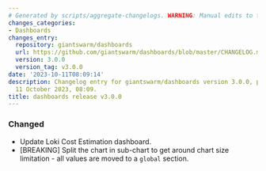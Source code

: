 ```yaml
---
# Generated by scripts/aggregate-changelogs. WARNING: Manual edits to this files will be overwritten.
changes_categories:
- Dashboards
changes_entry:
  repository: giantswarm/dashboards
  url: https://github.com/giantswarm/dashboards/blob/master/CHANGELOG.md#300---2023-10-11
  version: 3.0.0
  version_tag: v3.0.0
date: '2023-10-11T08:09:14'
description: Changelog entry for giantswarm/dashboards version 3.0.0, published on
  11 October 2023, 08:09.
title: dashboards release v3.0.0
---
```


### Changed
- Update Loki Cost Estimation dashboard.
- [BREAKING] Split the chart in sub-chart to get around chart size limitation - all values are moved to a `global` section.
